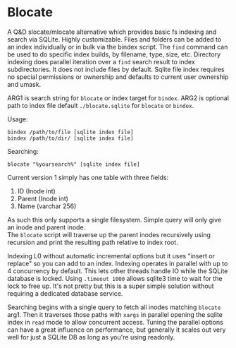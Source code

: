 # Blocate
A Q&amp;D slocate/mlocate alternative which provides basic fs indexing and search via SQLite.  Highly customizable.
Files and folders can be added to an index individually or in bulk via the bindex script.  The `find` command 
can be used to do specific index builds, by filename, type, size, etc.  Directory indexing does parallel iteration over
a `find` search result to index subdirectories.  It does not include files by default.  Sqlite file index requires 
no special permissions or ownership and defaults to current user ownership and umask.

ARG1 is search string for `blocate` or index target for `bindex`.
ARG2 is optional path to index file default `./blocate.sqlite` for `blocate` or `bindex`.

Usage:
```
bindex /path/to/file [sqlite index file]
bindex /path/to/dir/ [sqlite index file]
```
Searching:
```
blocate "%yoursearch%" [sqlite index file]
```

Current version 1 simply has one table with three fields:
1. ID (Inode int)
2. Parent (Inode int)
3. Name (varchar 256)

As such this only supports a single filesystem.  Simple query will only give an inode and parent inode.  
The `blocate` script will traverse up the parent inodes recursively using recursion and print the resulting path 
relative to index root.

Indexing L0 without automatic incremental options but it uses "insert or replace" so you can add to an index. 
Indexing operates in parallel with up to 4 concurrency by default.  This lets other threads handle IO while the 
SQLite database is locked. Using  `.timeout 1000` allows sqlite3 time to wait for the lock to free up.  It's not 
pretty but this is a super simple solution without requiring a dedicated database service.

Searching begins with a single query to fetch all inodes matching `blocate` arg1.  Then it traverses those paths with 
`xargs` in parallel opening the sqlite index in `read` mode to allow concurrent access.  Tuning the parallel options 
can have a great influence on performance, but generally it scales out very well for just a SQLite DB as long as you're 
using readonly.
